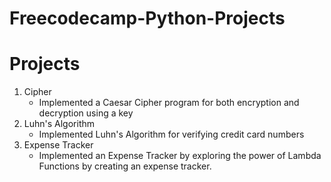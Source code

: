 # Freecodecamp-Python-Projects

# Projects

1. Cipher
   - Implemented a Caesar Cipher program for both encryption and decryption using a key
2. Luhn's Algorithm
   - Implemented Luhn's Algorithm for verifying credit card numbers
3. Expense Tracker
   - Implemented an Expense Tracker by exploring the power of Lambda Functions by creating an expense tracker.
